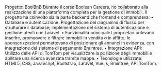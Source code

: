 Progetto: BoolBnB
Durante il corso Boolean Careers, ho collaborato alla realizzazione di una piattaforma completa per la gestione di immobili. Il progetto ha coinvolto sia la parte backend che frontend e comprendeva:
	•	Database e autenticazione: Progettazione dei diagrammi di flusso per strutturare il database; implementazione del sistema di autenticazione e gestione utenti con Laravel.
	•	Funzionalità principali: I proprietari potevano inserire, promuovere e filtrare immobili in vendita o in affitto; le sponsorizzazioni permettevano di posizionare gli annunci in evidenza, con integrazione del sistema di pagamento Braintree.
	•	Integrazione API: Utilizzo delle API di TomTom per visualizzare la posizione degli immobili e abilitare una ricerca avanzata tramite mappa.
	•	Tecnologie utilizzate: HTML5, CSS, JavaScript, Bootstrap, Laravel, Vue.js, Braintree, API TomTom.

